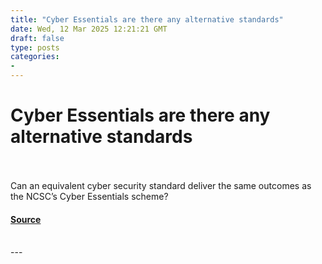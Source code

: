 ```yaml
---
title: "Cyber Essentials are there any alternative standards"
date: Wed, 12 Mar 2025 12:21:21 GMT
draft: false
type: posts
categories: 
- 
---
```

# Cyber Essentials are there any alternative standards

<br/>

<br/>
Can an equivalent cyber security standard deliver the same outcomes as the NCSC’s Cyber Essentials scheme?

#### [Source](https://www.ncsc.gov.uk/blog-post/cyber-essentials-are-there-any-alternative-standards)

<br/>
---
